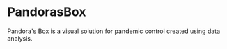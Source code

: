 # PandorasBox
Pandora's Box is a visual solution for pandemic control created using data analysis. 
